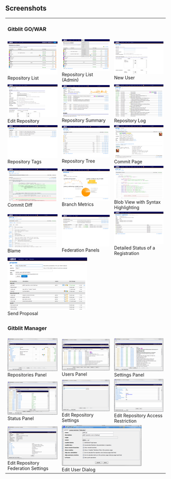 ## Screenshots
<table class="screenshots">
<tr><td colspan='3'><h3>Gitblit GO/WAR</h3></td></tr>
<tr><td>
	<a rel="screenshots_group" href="screenshots/00.png" title="Repository List"><img alt="Repositories" src="thumbs/00.png" /></a>
	<br/>Repository List
</td><td>
	<a rel="screenshots_group" href="screenshots/00b.png" title="Repository List (Admin)"><img alt="Repositories (Admin)" src="thumbs/00b.png" /></a>
	<br/>Repository List (Admin)
</td><td>
	<a rel="screenshots_group" href="screenshots/01.png" title="New User"><img alt="New User" src="thumbs/01.png" /></a>
	<br/>New User
</td></tr>

<tr><td>
	<a rel="screenshots_group" href="screenshots/02.png" title="Edit Repository"><img alt="Edit Repository" src="thumbs/02.png" /></a>
	<br/>Edit Repository
</td><td>
	<a rel="screenshots_group" href="screenshots/03.png" title="Repository Summary"><img alt="Summary" src="thumbs/03.png" /></a>
	<br/>Repository Summary
</td><td>
	<a rel="screenshots_group" href="screenshots/04.png" title="Repository Log"><img alt="Log" src="thumbs/04.png" /></a>
	<br/>Repository Log
</td></tr>

<tr><td>
	<a rel="screenshots_group" href="screenshots/10.png" title="Repository Tags"><img alt="Tags" src="thumbs/10.png" /></a>
	<br/>Repository Tags
</td><td>
	<a rel="screenshots_group" href="screenshots/05.png" title="Repository Tree"><img alt="Tree" src="thumbs/05.png" /></a>
	<br/>Repository Tree
</td><td>
	<a rel="screenshots_group" href="screenshots/06.png" title="Commit Page"><img alt="Commit Page" src="thumbs/06.png" /></a>
	<br/>Commit Page
</td></tr>

<tr><td>
	<a rel="screenshots_group" href="screenshots/07.png" title="Commit Diff"><img alt="Commit Diff" src="thumbs/07.png" /></a>
	<br/>Commit Diff
</td><td>
	<a rel="screenshots_group" href="screenshots/09.png" title="Branch Metrics"><img alt="Metrics" src="thumbs/09.png" /></a>
	<br/>Branch Metrics
</td><td>
	<a rel="screenshots_group" href="screenshots/08.png" title="Blob View with Syntax Highlighting"><img alt="Blob" src="thumbs/08.png" /></a>
	<br/>Blob View with Syntax Highlighting
</td></tr>

<tr><td>
	<a rel="screenshots_group" href="screenshots/11.png" title="Blame"><img alt="Blame" src="thumbs/11.png" /></a>
	<br/>Blame
</td><td>
	<a rel="screenshots_group" href="screenshots/12.png" title="Federation Panels"><img alt="Federation Panels" src="thumbs/12.png" /></a>
	<br/>Federation Panels
</td><td>
	<a rel="screenshots_group" href="screenshots/13.png" title="Detailed Status of a Registration"><img alt="Registration Status" src="thumbs/13.png" /></a>
	<br/>Detailed Status of a Registration
</td></tr>

<tr><td colspan='3'>
	<a rel="screenshots_group" href="screenshots/14.png" title="Send Proposal"><img alt="Propose" src="thumbs/14.png" /></a>
	<br/>Send Proposal
</td></tr>

<tr><td colspan='3'><h3>Gitblit Manager</h3></td></tr>
<tr><td>
	<a rel="screenshots_group" href="screenshots/m00.png" title="Repositories Panel"><img alt="Repositories Panel" src="thumbs/m00.png" /></a>
	<br/>Repositories Panel
</td><td>
	<a rel="screenshots_group" href="screenshots/m01.png" title="Users Panel"><img alt="Users Panels" src="thumbs/m01.png" /></a>
	<br/>Users Panel
</td><td>
	<a rel="screenshots_group" href="screenshots/m02.png" title="Settings Panel"><img alt="Settings Panel" src="thumbs/m02.png" /></a>
	<br/>Settings Panel
</td></tr>

<tr><td>
	<a rel="screenshots_group" href="screenshots/m03.png" title="Status Panel"><img alt="Status Panel" src="thumbs/m03.png" /></a>
	<br/>Status Panel
</td><td>
	<a rel="screenshots_group" href="screenshots/m04.png" title="Edit Repository Settings"><img alt="Repository Settings" src="thumbs/m04.png" /></a>
	<br/>Edit Repository Settings
</td><td>
	<a rel="screenshots_group" href="screenshots/m05.png" title="Edit Repository Access Restrictions"><img alt="Access Restrictions" src="thumbs/m05.png" /></a>
	<br/>Edit Repository Access Restriction
</td></tr>

<tr><td>
	<a rel="screenshots_group" href="screenshots/m06.png" title="Edit Repository Federation Settings"><img alt="Federation Settings" src="thumbs/m06.png" /></a>
	<br/>Edit Repository Federation Settings
</td><td colspan='2'>
	<a rel="screenshots_group" href="screenshots/m07.png" title="Edit User Dialog"><img alt="Edit User Dialog" src="thumbs/m07.png" /></a>
	<br/>Edit User Dialog
</td></tr>

</table>